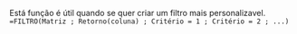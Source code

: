 Está função é útil quando se quer criar um filtro mais personalizavel.
`=FILTRO(Matriz ; Retorno(coluna) ; Critério = 1 ; Critério = 2 ; ...)`